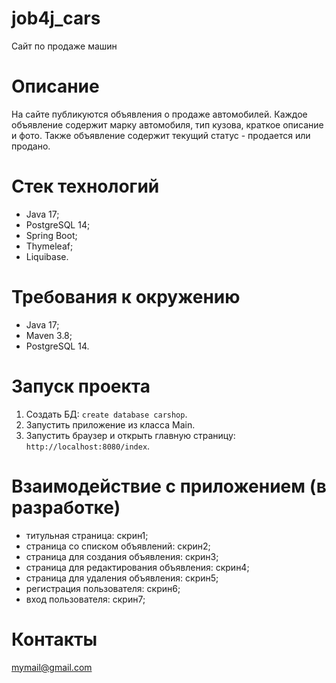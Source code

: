 # job4j_cars
Сайт по продаже машин

# Описание
На сайте публикуются объявления о продаже автомобилей. Каждое объявление содержит марку автомобиля, тип кузова, краткое 
описание и фото. Также объявление содержит текущий статус - продается или продано.

# Стек технологий
- Java 17;
- PostgreSQL 14;
- Spring Boot;
- Thymeleaf;
- Liquibase.

# Требования к окружению
- Java 17;
- Maven 3.8;
- PostgreSQL 14.

# Запуск проекта
1. Создать БД: ```create database carshop```.
2. Запустить приложение из класса Main.
3. Запустить браузер и открыть главную страницу: ```http://localhost:8080/index```.

# Взаимодействие с приложением (в разработке)
- титульная страница: скрин1;
- страница со списком объявлений: скрин2;
- страница для создания объявления: скрин3;
- страница для редактирования объявления: скрин4;
- страница для удаления объявления: скрин5;
- регистрация пользователя: скрин6;
- вход пользователя: скрин7;

# Контакты
mymail@gmail.com